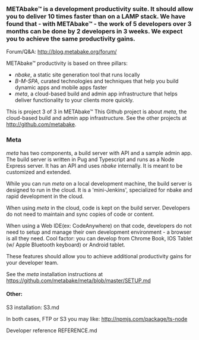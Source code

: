 
### METAbake&trade; is a development productivity suite. It should allow you to deliver 10 times faster than on a LAMP stack. We have found that - with METAbake&trade; - the work of 5 developers over 3 months can be done by 2 developers in 3 weeks. We expect you to achieve the same productivity gains.


Forum/Q&A: http://blog.metabake.org/forum/

METAbake&trade; productivity is based on three pillars:
- _nbake_, a static site generation tool that runs locally
- _B-M-SPA_, curated technologies and techniques that help you build dynamic apps and mobile apps faster
- _meta_, a cloud-based build and admin app infrastructure that helps deliver functionality to your clients more quickly.

This is project 3 of 3 in METAbake&trade; This Github project is about _meta_, the cloud-based build and admin app infrastructure. See the other projects at http://github.com/metabake.


### Meta
_meta_ has two components, a build server with API and a sample admin app.
The build server is written in Pug and Typescript and runs as a Node Express server. It has an API and uses _nbake_ internally. It is meant to be customized and extended.


While you can run _meta_ on a local development machine, the build server is designed to run in the cloud. It is a 'mini-Jenkins', specialized for nbake and rapid development in the cloud.

When using _meta_ in the cloud, code is kept on the build server. Developers do not need to maintain and sync copies of code or content.

When using a Web IDE(ex: CodeAnywhere) on that code, developers do not need to setup and manage their own development environment - a browser is all they need. Cool factor: you can develop from Chrome Book, IOS Tablet (w/ Apple Bluetooth keyboard) or Android tablet.

These features should allow you to achieve additional productivity gains for your developer team.

See the _meta_ installation instructions at
https://github.com/metabake/meta/blob/master/SETUP.md

#### Other:

S3 installation:
S3.md

In both cases, FTP or S3 you may like:
http://npmjs.com/package/ts-node


Developer reference
REFERENCE.md


